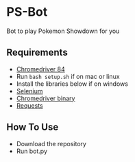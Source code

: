 # PS-Bot
Bot to play Pokemon Showdown for you
## Requirements
- [Chromedriver 84](https://chromedriver.chromium.org/downloads)
- Run `bash setup.sh` if on mac or linux
- Install the libraries below if on windows
- [Selenium](https://selenium-python.readthedocs.io/installation.html)
- [Chromedriver binary](https://pypi.org/project/chromedriver-binary/)
- [Requests](https://pypi.org/project/requests/2.7.0/)

## How To Use
- Download the repository
- Run bot.py
